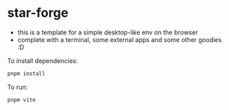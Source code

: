 # star-forge

* this is a template for a simple desktop-like env on the browser
* complete with a terminal, some external apps and some other goodies :D

To install dependencies:

```bash
pnpm install
```

To run:

```bash
pnpm vite
```
